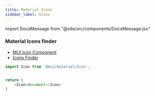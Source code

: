 ```yaml
---
title: Material Icons
sidebar_label: Icons
---
```


import DocsMessage from "@site/src/components/DocsMessage.jsx"


### Material Icons finder

* [MUI Icon Component](https://mui.com/components/icons/)
* [Icons Finder](https://fonts.google.com/icons)

```javascript
import Icon from '@mui/material/Icon';


return (
    <Icon>document</Icon>
)
```

<DocsMessage />
